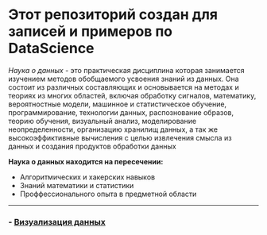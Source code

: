 # Этот репозиторий создан для записей и примеров по DataScience

_Наука о данных_ - это практическая дисциплина которая занимается изучением методов обобщаемого усвоения знаний
из данных. Она состоит из различных составляющих и основывается на методах и теориях из многих областей,
включая обработку сигналов, математику, вероятностные модели, машинное и статистическое обучение, программирование,
технологии данных, распознование образов, теорию обучения, визуальный анализ, моделирование неопределенности,
организацию хранилищ данных, а так же высокоэффиктивные вычисления с целью извлечения смысла из данных
и создания продуктов обработки данных 

**Наука о данных находится на пересечении:**
- Алгоритмических и хакерских навыков
- Знаний математики и статистики
- Проффессионального опыта в предметной области


****

### - [Визуализация данных](https://github.com/Kolanar/DataScience/blob/master/Data%20visualization/README.md) 
